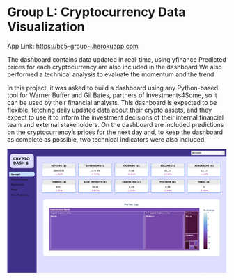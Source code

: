 # Group L: Cryptocurrency Data Visualization

App Link: https://bc5-group-l.herokuapp.com

The dashboard contains data updated in real-time, using yfinance
Predicted prices for each cryptocurrency are also included in the dashboard
We also performed a technical analysis to evaluate the momentum and the trend

In this project, it was asked to build a dashboard using any Python-based tool 
for Warner Buffer and Gil Bates, partners of Investments4Some, so it can be used by 
their financial analysts. This dashboard is expected to be flexible, fetching daily 
updated data about their crypto assets, and they expect to use it to inform the 
investment decisions of their internal financial team and external stakeholders. On the 
dashboard are included predictions on the cryptocurrency’s prices for the next day 
and, to keep the dashboard as complete as possible, two technical indicators were 
also included.

![My Image](Images/Imagem1.png)

